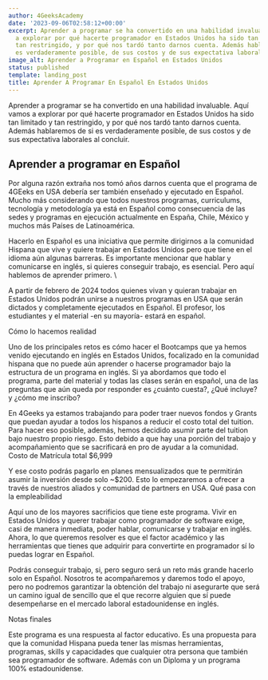 ```yaml
---
author: 4GeeksAcademy
date: '2023-09-06T02:58:12+00:00'
excerpt: Aprender a programar se ha convertido en una habilidad invaluable. Aquí vamos
  a explorar por qué hacerte programador en Estados Unidos ha sido tan limitado y
  tan restringido, y por qué nos tardó tanto darnos cuenta. Además hablaremos de si
  es verdaderamente posible, de sus costos y de sus expectativa laborales al concluir.
image_alt: Aprender a Programar en Español en Estados Unidos
status: published
template: landing_post
title: Aprender A Programar En Español En Estados Unidos
---
```

Aprender a programar se ha convertido en una habilidad invaluable. Aquí vamos a explorar por qué hacerte programador en Estados Unidos ha sido tan limitado y tan restringido, y por qué nos tardó tanto darnos cuenta. Además hablaremos de si es verdaderamente posible, de sus costos y de sus expectativa laborales al concluir. 

## Aprender a programar en Español

Por alguna razón extraña nos tomó años darnos cuenta que el programa de 4GEeks en USA debería ser también enseñado y ejecutado en Español. Mucho más considerando que todos nuestros programas, curriculums, tecnología y metodología ya está en Español como consecuencia de las sedes y programas en ejecución actualmente en España, Chile, México y muchos más Países de Latinoamérica.

Hacerlo en Español es una iniciativa que permite dirigirnos a la comunidad Hispana que vive y quiere trabajar en Estados Unidos pero que tiene en el idioma aún algunas barreras. Es importante mencionar que hablar y comunicarse en inglés, si quieres conseguir trabajo, es esencial. Pero aquí hablemos de aprender primero. \

A partir de febrero de 2024 todos quienes vivan y quieran trabajar en Estados Unidos podrán unirse a nuestros programas en USA que serán dictados y completamente ejecutados en Español. El profesor, los estudiantes y el material -en su mayoría- estará en español. 

Cómo lo hacemos realidad

Uno de los principales retos es cómo hacer el Bootcamps que ya hemos venido ejecutando en inglés en Estados Unidos, focalizado en la comunidad hispana que no puede aún aprender o hacerse programador bajo la estructura de un programa en inglés. 
Si ya abordamos que todo el programa, parte del material y todas las clases serán en español, una de las preguntas que aún queda por responder es ¿cuánto cuesta?, ¿Qué incluye? y ¿cómo me inscribo?

En 4Geeks ya estamos trabajando para poder traer nuevos fondos y Grants que puedan ayudar a todos los hispanos a reducir el costo total del tuition. Para hacer eso posible, además, hemos decidido asumir parte del tuition bajo nuestro propio riesgo. Esto debido a que hay una porción del trabajo y acompañamiento que se sacrificará en pro de ayudar a la comunidad. 
Costo de Matrícula total $6,999

Y ese costo podrás pagarlo en planes mensualizados que te permitirán asumir la inversión desde solo ~$200. Esto lo empezaremos a ofrecer a través de nuestros aliados y comunidad de partners en USA. 
Qué pasa con la empleabilidad

Aquí uno de los mayores sacrificios que tiene este programa. Vivir en Estados Unidos y querer trabajar como programador de software exige, casi de manera inmediata, poder hablar, comunicarse y trabajar en inglés. Ahora, lo que queremos resolver es que el factor académico y las herramientas que tienes que adquirir para convertirte en programador sí lo puedas lograr en Español. 

Podrás conseguir trabajo, si, pero seguro será un reto más grande hacerlo solo en Español. Nosotros te acompañaremos y daremos todo el apoyo, pero no podremos garantizar la obtención del trabajo ni asegurarte que será un camino igual de sencillo que el que recorre alguien que sí puede desempeñarse en el mercado laboral estadounidense en inglés. 

Notas finales

Este programa es una respuesta al factor educativo. Es una propuesta para que la comunidad Hispana pueda tener las mismas herramientas, programas, skills y capacidades que cualquier otra persona que también sea programador de software. Además con un Diploma y un programa 100% estadounidense.